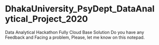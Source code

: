 # DhakaUniversity_PsyDept_DataAnalytical_Project_2020
 Data Analytical Hackathon Fully Cloud Base Solution
Do you have any Feedback and Facing a problem, Please, let me know on this notepad.
